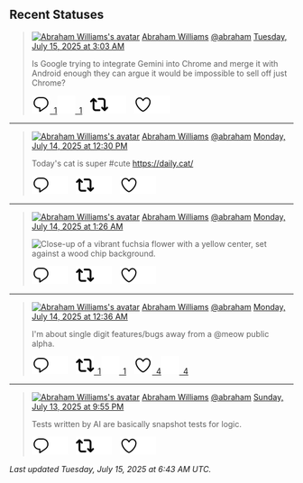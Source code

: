 ## Recent Statuses

> <a href="https://indieweb.social/@abraham"><img alt="Abraham Williams's avatar" src="https://cdn.masto.host/indiewebsocial/accounts/avatars/109/292/540/382/343/163/original/d00f2e03ce9c85b1.jpg" height="24" width="24" ></a> [Abraham Williams](https://indieweb.social/@abraham) [@abraham](https://indieweb.social/@abraham) [Tuesday, July 15, 2025 at 3:03 AM](https://indieweb.social/@abraham/114855024466106985)
>
> Is Google trying to integrate Gemini into Chrome and merge it with Android enough they can argue it would be impossible to sell off just Chrome?
>
> [![Reply](./images/reply_light.svg#gh-light-mode-only "Reply")&ensp;1](https://indieweb.social/@abraham/114855024466106985#gh-light-mode-only)[![Reply](./images/reply.svg#gh-dark-mode-only "Reply")&ensp;1](https://indieweb.social/@abraham/114855024466106985#gh-dark-mode-only)&emsp;[![Boost](./images/retweet_light.svg#gh-light-mode-only "Boost")](https://indieweb.social/@abraham/114855024466106985#gh-light-mode-only)[![Boost](./images/retweet.svg#gh-dark-mode-only "Boost")](https://indieweb.social/@abraham/114855024466106985#gh-dark-mode-only)&emsp;[![Favorite](./images/like_light.svg#gh-light-mode-only "Favorite")](https://indieweb.social/@abraham/114855024466106985#gh-light-mode-only)[![Favorite](./images/like.svg#gh-dark-mode-only "Favorite")](https://indieweb.social/@abraham/114855024466106985#gh-dark-mode-only)


---

> <a href="https://indieweb.social/@abraham"><img alt="Abraham Williams's avatar" src="https://cdn.masto.host/indiewebsocial/accounts/avatars/109/292/540/382/343/163/original/d00f2e03ce9c85b1.jpg" height="24" width="24" ></a> [Abraham Williams](https://indieweb.social/@abraham) [@abraham](https://indieweb.social/@abraham) [Monday, July 14, 2025 at 12:30 PM](https://indieweb.social/@abraham/114851592677789474)
>
> Today&#39;s cat is super #cute https://daily.cat/
>
> [![Reply](./images/reply_light.svg#gh-light-mode-only "Reply")](https://indieweb.social/@abraham/114851592677789474#gh-light-mode-only)[![Reply](./images/reply.svg#gh-dark-mode-only "Reply")](https://indieweb.social/@abraham/114851592677789474#gh-dark-mode-only)&emsp;[![Boost](./images/retweet_light.svg#gh-light-mode-only "Boost")](https://indieweb.social/@abraham/114851592677789474#gh-light-mode-only)[![Boost](./images/retweet.svg#gh-dark-mode-only "Boost")](https://indieweb.social/@abraham/114851592677789474#gh-dark-mode-only)&emsp;[![Favorite](./images/like_light.svg#gh-light-mode-only "Favorite")](https://indieweb.social/@abraham/114851592677789474#gh-light-mode-only)[![Favorite](./images/like.svg#gh-dark-mode-only "Favorite")](https://indieweb.social/@abraham/114851592677789474#gh-dark-mode-only)


---

> <a href="https://indieweb.social/@abraham"><img alt="Abraham Williams's avatar" src="https://cdn.masto.host/indiewebsocial/accounts/avatars/109/292/540/382/343/163/original/d00f2e03ce9c85b1.jpg" height="24" width="24" ></a> [Abraham Williams](https://indieweb.social/@abraham) [@abraham](https://indieweb.social/@abraham) [Monday, July 14, 2025 at 1:26 AM](https://indieweb.social/@abraham/114848983258112283)
>
> 
>
> ![Close-up of a vibrant fuchsia flower with a yellow center, set against a wood chip background.](https://cdn.masto.host/indiewebsocial/media_attachments/files/114/848/982/710/456/788/original/0e05f34d62a13e5d.jpg)
>
> [![Reply](./images/reply_light.svg#gh-light-mode-only "Reply")](https://indieweb.social/@abraham/114848983258112283#gh-light-mode-only)[![Reply](./images/reply.svg#gh-dark-mode-only "Reply")](https://indieweb.social/@abraham/114848983258112283#gh-dark-mode-only)&emsp;[![Boost](./images/retweet_light.svg#gh-light-mode-only "Boost")](https://indieweb.social/@abraham/114848983258112283#gh-light-mode-only)[![Boost](./images/retweet.svg#gh-dark-mode-only "Boost")](https://indieweb.social/@abraham/114848983258112283#gh-dark-mode-only)&emsp;[![Favorite](./images/like_light.svg#gh-light-mode-only "Favorite")](https://indieweb.social/@abraham/114848983258112283#gh-light-mode-only)[![Favorite](./images/like.svg#gh-dark-mode-only "Favorite")](https://indieweb.social/@abraham/114848983258112283#gh-dark-mode-only)


---

> <a href="https://indieweb.social/@abraham"><img alt="Abraham Williams's avatar" src="https://cdn.masto.host/indiewebsocial/accounts/avatars/109/292/540/382/343/163/original/d00f2e03ce9c85b1.jpg" height="24" width="24" ></a> [Abraham Williams](https://indieweb.social/@abraham) [@abraham](https://indieweb.social/@abraham) [Monday, July 14, 2025 at 12:36 AM](https://indieweb.social/@abraham/114848785430074770)
>
> I&#39;m about single digit features/bugs away from a @meow public alpha.
>
> [![Reply](./images/reply_light.svg#gh-light-mode-only "Reply")](https://indieweb.social/@abraham/114848785430074770#gh-light-mode-only)[![Reply](./images/reply.svg#gh-dark-mode-only "Reply")](https://indieweb.social/@abraham/114848785430074770#gh-dark-mode-only)&emsp;[![Boost](./images/retweet_light.svg#gh-light-mode-only "Boost")&ensp;1](https://indieweb.social/@abraham/114848785430074770#gh-light-mode-only)[![Boost](./images/retweet.svg#gh-dark-mode-only "Boost")&ensp;1](https://indieweb.social/@abraham/114848785430074770#gh-dark-mode-only)&emsp;[![Favorite](./images/like_light.svg#gh-light-mode-only "Favorite")&ensp;4](https://indieweb.social/@abraham/114848785430074770#gh-light-mode-only)[![Favorite](./images/like.svg#gh-dark-mode-only "Favorite")&ensp;4](https://indieweb.social/@abraham/114848785430074770#gh-dark-mode-only)


---

> <a href="https://indieweb.social/@abraham"><img alt="Abraham Williams's avatar" src="https://cdn.masto.host/indiewebsocial/accounts/avatars/109/292/540/382/343/163/original/d00f2e03ce9c85b1.jpg" height="24" width="24" ></a> [Abraham Williams](https://indieweb.social/@abraham) [@abraham](https://indieweb.social/@abraham) [Sunday, July 13, 2025 at 9:55 PM](https://indieweb.social/@abraham/114848150846292547)
>
> Tests written by AI are basically snapshot tests for logic.
>
> [![Reply](./images/reply_light.svg#gh-light-mode-only "Reply")](https://indieweb.social/@abraham/114848150846292547#gh-light-mode-only)[![Reply](./images/reply.svg#gh-dark-mode-only "Reply")](https://indieweb.social/@abraham/114848150846292547#gh-dark-mode-only)&emsp;[![Boost](./images/retweet_light.svg#gh-light-mode-only "Boost")](https://indieweb.social/@abraham/114848150846292547#gh-light-mode-only)[![Boost](./images/retweet.svg#gh-dark-mode-only "Boost")](https://indieweb.social/@abraham/114848150846292547#gh-dark-mode-only)&emsp;[![Favorite](./images/like_light.svg#gh-light-mode-only "Favorite")](https://indieweb.social/@abraham/114848150846292547#gh-light-mode-only)[![Favorite](./images/like.svg#gh-dark-mode-only "Favorite")](https://indieweb.social/@abraham/114848150846292547#gh-dark-mode-only)


_Last updated Tuesday, July 15, 2025 at 6:43 AM UTC._
